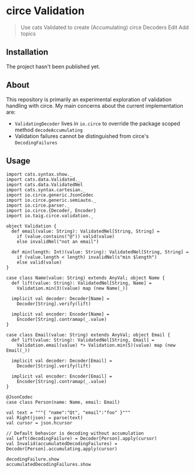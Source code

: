 # circe Validation

> Use cats Validated to create (Accumulating) circe Decoders Edit
  Add topics

## Installation

The project hasn't been published yet.

## About

This repository is primarily an experimental exploration of validation handling with circe. My main concerns about the current implementation are:

 * `ValidatingDecoder` lives in `io.circe` to override the package scoped method `decodeAccumulating`
 * Validation failures cannot be distinguished from circe's `DecodingFailures` 

## Usage

```tut:silent
import cats.syntax.show._
import cats.data.Validated._
import cats.data.ValidatedNel
import cats.syntax.cartesian._
import io.circe.generic.JsonCodec
import io.circe.generic.semiauto._
import io.circe.parser._
import io.circe.{Decoder, Encoder}
import io.taig.circe.validation._

object Validation {
  def email(value: String): ValidatedNel[String, String] =
    if (value.contains("@")) valid(value)
    else invalidNel("not an email")

  def min(length: Int)(value: String): ValidatedNel[String, String] =
    if (value.length < length) invalidNel(s"min $length")
    else valid(value)
}

case class Name(value: String) extends AnyVal; object Name {
  def lift(value: String): ValidatedNel[String, Name] =
    Validation.min(3)(value) map (new Name(_))

  implicit val decoder: Decoder[Name] =
    Decoder[String].verify(lift)

  implicit val encoder: Encoder[Name] =
    Encoder[String].contramap(_.value)
}

case class Email(value: String) extends AnyVal; object Email {
  def lift(value: String): ValidatedNel[String, Email] =
    Validation.email(value) *> Validation.min(5)(value) map (new Email(_))

  implicit val decoder: Decoder[Email] =
    Decoder[String].verify(lift)

  implicit val encoder: Encoder[Email] =
    Encoder[String].contramap(_.value)
}

@JsonCodec
case class Person(name: Name, email: Email)

val text = """{ "name":"Qt", "email":"foo" }"""
val Right(json) = parse(text)
val cursor = json.hcursor

// Default behavior is decoding without accumulation
val Left(decodingFailure) = Decoder[Person].apply(cursor)
val Invalid(accumulatedDecodingFailures) = Decoder[Person].accumulating.apply(cursor)
```

```tut:book
decodingFailure.show
accumulatedDecodingFailures.show
```
